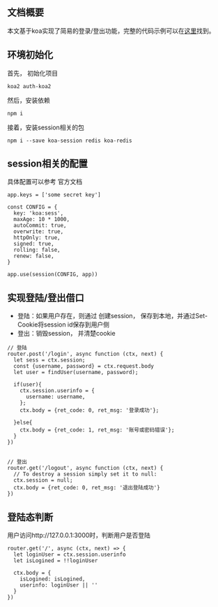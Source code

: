## 文档概要

本文基于koa实现了简易的登录/登出功能，完整的代码示例可以在[这里](https://github.com/chyingp/nodejs-learning-guide/tree/master/examples/2016.12.06-session)找到。

## 环境初始化

首先， 初始化项目

```
koa2 auth-koa2
```

然后，安装依赖

```
npm i
```

接着，安装session相关的包

```
npm i --save koa-session redis koa-redis
```

## session相关的配置

具体配置可以参考 官方文档

```
app.keys = ['some secret key']

const CONFIG = {
  key: 'koa:sess',
  maxAge: 10 * 1000,
  autoCommit: true,
  overwrite: true,
  httpOnly: true,
  signed: true,
  rolling: false,
  renew: false,
}

app.use(session(CONFIG, app))
```

## 实现登陆/登出借口

* 登陆：如果用户存在，则通过 创建session， 保存到本地，并通过Set-Cookie将session id保存到用户侧
* 登出：销毁session， 并清楚cookie

```
// 登陆
router.post('/login', async function (ctx, next) {
  let sess = ctx.session;
  const {username, password} = ctx.request.body
  let user = findUser(username, password);

  if(user){
    ctx.session.userinfo = {
      username: username,
    };
    ctx.body = {ret_code: 0, ret_msg: '登录成功'};

  }else{
    ctx.body = {ret_code: 1, ret_msg: '账号或密码错误'};
  }
})


// 登出
router.get('/logout', async function (ctx, next) {
  // To destroy a session simply set it to null:
  ctx.session = null;
  ctx.body = {ret_code: 0, ret_msg: '退出登陆成功'}
})
```

## 登陆态判断

用户访问http://127.0.0.1:3000时，判断用户是否登陆

```
router.get('/', async (ctx, next) => {
  let loginUser = ctx.session.userinfo
  let isLogined = !!loginUser

  ctx.body = {
    isLogined: isLogined,
    userinfo: loginUser || ''
  }
})
```



